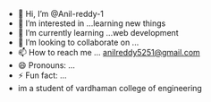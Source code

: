 - 👋 Hi, I’m @Anil-reddy-1
- 👀 I’m interested in ...learning new things
- 🌱 I’m currently learning ...web development 
- 💞️ I’m looking to collaborate on ...
- 📫 How to reach me ... anilreddy5251@gmail.com
- 😄 Pronouns: ...
- ⚡ Fun fact: ...
- im a student of vardhaman college of engineering 

<!---
Anil-reddy-1/Anil-reddy-1 is a ✨ special ✨ repository because its `README.md` (this file) appears on your GitHub profile.
You can click the Preview link to take a look at your changes.
--->

